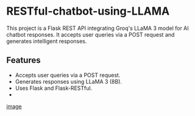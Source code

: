 # RESTful-chatbot-using-LLAMA
This project is a Flask REST API integrating Groq's LLaMA 3 model for AI chatbot responses. It accepts user queries via a POST request and generates intelligent responses. 

## Features
- Accepts user queries via a POST request.
- Generates responses using LLaMA 3 (8B).
- Uses Flask and Flask-RESTful.
- 
[image](https://github.com/user-attachments/assets/eae0453f-dfba-4b13-a772-9dbcbb244d1e)
